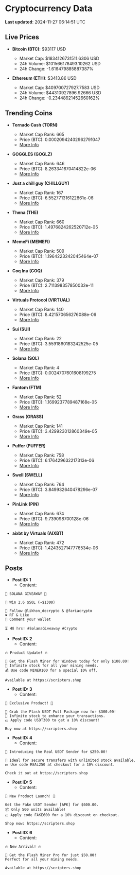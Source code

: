 # Cryptocurrency Data

**Last updated:** 2024-11-27 06:14:51 UTC

## Live Prices
- **Bitcoin (BTC)**: $93117 USD
  - Market Cap: $1834126731511.6306 USD
  - 24h Volume: $101566178493.10262 USD
  - 24h Change: -1.616479885887387%

- **Ethereum (ETH)**: $3413.86 USD
  - Market Cap: $409700727927.7583 USD
  - 24h Volume: $44310927896.92666 USD
  - 24h Change: -0.23448921452660162%

## Trending Coins
- **Tornado Cash (TORN)**
  - Market Cap Rank: 665
  - Price (BTC): 0.00020942402962791047
  - [More Info](https://www.coingecko.com/en/coins/tornado-cash)

- **GOGGLES (GOGLZ)**
  - Market Cap Rank: 646
  - Price (BTC): 8.263341670414822e-06
  - [More Info](https://www.coingecko.com/en/coins/goggles)

- **Just a chill guy (CHILLGUY)**
  - Market Cap Rank: 167
  - Price (BTC): 6.552771316122861e-06
  - [More Info](https://www.coingecko.com/en/coins/just-a-chill-guy)

- **Thena (THE)**
  - Market Cap Rank: 660
  - Price (BTC): 1.4976824262520712e-05
  - [More Info](https://www.coingecko.com/en/coins/thena)

- **MemeFi (MEMEFI)**
  - Market Cap Rank: 509
  - Price (BTC): 1.1964223242045464e-07
  - [More Info](https://www.coingecko.com/en/coins/memefi)

- **Coq Inu (COQ)**
  - Market Cap Rank: 379
  - Price (BTC): 2.711398357850032e-11
  - [More Info](https://www.coingecko.com/en/coins/coq-inu)

- **Virtuals Protocol (VIRTUAL)**
  - Market Cap Rank: 140
  - Price (BTC): 8.421570656276088e-06
  - [More Info](https://www.coingecko.com/en/coins/virtual-protocol)

- **Sui (SUI)**
  - Market Cap Rank: 22
  - Price (BTC): 3.5591860183242525e-05
  - [More Info](https://www.coingecko.com/en/coins/sui)

- **Solana (SOL)**
  - Market Cap Rank: 4
  - Price (BTC): 0.0024707601608199275
  - [More Info](https://www.coingecko.com/en/coins/solana)

- **Fantom (FTM)**
  - Market Cap Rank: 52
  - Price (BTC): 1.1699237789487168e-05
  - [More Info](https://www.coingecko.com/en/coins/fantom)

- **Grass (GRASS)**
  - Market Cap Rank: 141
  - Price (BTC): 3.429923012860349e-05
  - [More Info](https://www.coingecko.com/en/coins/grass)

- **Puffer (PUFFER)**
  - Market Cap Rank: 758
  - Price (BTC): 6.176429632217313e-06
  - [More Info](https://www.coingecko.com/en/coins/puffer)

- **Swell (SWELL)**
  - Market Cap Rank: 764
  - Price (BTC): 3.849932640478296e-07
  - [More Info](https://www.coingecko.com/en/coins/swell-network)

- **PinLink (PIN)**
  - Market Cap Rank: 674
  - Price (BTC): 9.739098700128e-06
  - [More Info](https://www.coingecko.com/en/coins/pinlink)

- **aixbt by Virtuals (AIXBT)**
  - Market Cap Rank: 472
  - Price (BTC): 1.4243527147776534e-06
  - [More Info](https://www.coingecko.com/en/coins/aixbt-by-virtuals)

## Posts
- **Post ID: 1**
  - Content:
```
🚀 SOLANA GIVEAWAY 🚀

🎁 Win 2.6 $SOL (~$1300)

🤝 Follow @likhon_decrypto & @fariacrypto
❤️ RT & Like
💬 Comment your wallet

⏳ 48 hrs! #SolanaGiveaway #Crypto
```

- **Post ID: 2**
  - Content:
```
🔥 Product Update! 🔥

🚀 Get the Flash Miner for Windows today for only $100.00!
🔋 Infinite stock for all your mining needs.
💰 Use code MINER100 for a special 10% off.

Available at https://scripters.shop
```

- **Post ID: 3**
  - Content:
```
🎁 Exclusive Product! 🎁

💸 Grab the Flash USDT Full Package now for $300.00!
🎉 Infinite stock to enhance your transactions.
💵 Apply code USDT300 to get a 10% discount!

Buy now at https://scripters.shop
```

- **Post ID: 4**
  - Content:
```
💎 Introducing the Real USDT Sender for $250.00!

💼 Ideal for secure transfers with unlimited stock available.
💵 Use code REAL250 at checkout for a 10% discount.

Check it out at https://scripters.shop
```

- **Post ID: 5**
  - Content:
```
🚀 New Product Launch! 🚀

Get the Fake USDT Sender [APK] for $600.00.
📦 Only 500 units available!
💵 Apply code FAKE600 for a 10% discount on checkout.

Shop now: https://scripters.shop
```

- **Post ID: 6**
  - Content:
```
🔥 New Arrival! 🔥

💸 Get the Flash Miner Pro for just $50.00!
Perfect for all your mining needs.

Available at https://scripters.shop
```

